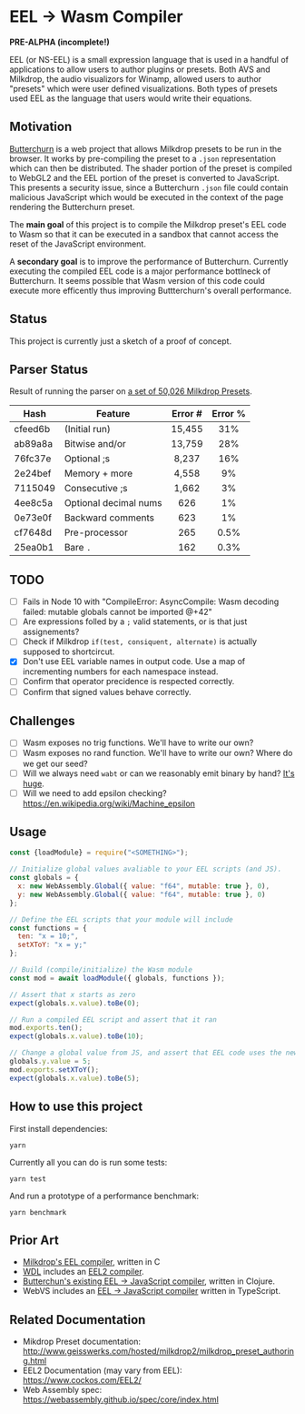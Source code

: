 # EEL -> Wasm Compiler

**PRE-ALPHA (incomplete!)**

EEL (or NS-EEL) is a small expression language that is used in a handful of applications to allow users to author plugins or presets. Both AVS and Milkdrop, the audio visualizors for Winamp, allowed users to author "presets" which were user defined visualizations. Both types of presets used EEL as the language that users would write their equations.

## Motivation

[Butterchurn](https://butterchurnviz.com/) is a web project that allows Milkdrop presets to be run in the browser. It works by pre-compiling the preset to a `.json` representation which can then be distributed. The shader portion of the preset is compiled to WebGL2 and the EEL portion of the preset is converted to JavaScript. This presents a security issue, since a Butterchurn `.json` file could contain malicious JavaScript which would be executed in the context of the page rendering the Butterchurn preset.

The **main goal** of this project is to compile the Milkdrop preset's EEL code to Wasm so that it can be executed in a sandbox that cannot access the reset of the JavaScript environment.

A **secondary goal** is to improve the performance of Butterchurn. Currently executing the compiled EEL code is a major performance bottlneck of Butterchurn. It seems possible that Wasm version of this code could execute more efficently thus improving Buttterchurn's overall performance.

## Status

This project is currently just a sketch of a proof of concept.

## Parser Status

Result of running the parser on [a set of 50,026 Milkdrop Presets](http://forums.winamp.com/showthread.php?t=396662).

| Hash    | Feature               | Error # | Error % |
| ------- | --------------------- | :-----: | :-----: |
| cfeed6b | (Initial run)         | 15,455  |   31%   |
| ab89a8a | Bitwise and/or        | 13,759  |   28%   |
| 76fc37e | Optional ;s           |  8,237  |   16%   |
| 2e24bef | Memory + more         |  4,558  |   9%    |
| 7115049 | Consecutive ;s        |  1,662  |   3%    |
| 4ee8c5a | Optional decimal nums |   626   |   1%    |
| 0e73e0f | Backward comments     |   623   |   1%    |
| cf7648d | Pre-processor         |   265   |  0.5%   |
| 25ea0b1 | Bare `.`              |   162   |  0.3%   |

## TODO

- [ ] Fails in Node 10 with "CompileError: AsyncCompile: Wasm decoding failed: mutable globals cannot be imported @+42"
- [ ] Are expressions folled by a `;` valid statements, or is that just assignements?
- [ ] Check if Milkdrop `if(test, consiquent, alternate)` is actually supposed to shortcircut.
- [x] Don't use EEL variable names in output code. Use a map of incrementing numbers for each namespace instead.
- [ ] Confirm that operator precidence is respected correctly.
- [ ] Confirm that signed values behave correctly.

## Challenges

- [ ] Wasm exposes no trig functions. We'll have to write our own?
- [ ] Wasm exposes no rand function. We'll have to write our own? Where do we get our seed?
- [ ] Will we always need `wabt` or can we reasonably emit binary by hand? [It's huge](https://bundlephobia.com/result?p=wabt@1.0.12).
- [ ] Will we need to add epsilon checking? https://en.wikipedia.org/wiki/Machine_epsilon

## Usage

```JavaScript
const {loadModule} = require("<SOMETHING>");

// Initialize global values avaliable to your EEL scripts (and JS).
const globals = {
  x: new WebAssembly.Global({ value: "f64", mutable: true }, 0),
  y: new WebAssembly.Global({ value: "f64", mutable: true }, 0)
};

// Define the EEL scripts that your module will include
const functions = {
  ten: "x = 10;",
  setXToY: "x = y;"
};

// Build (compile/initialize) the Wasm module
const mod = await loadModule({ globals, functions });

// Assert that x starts as zero
expect(globals.x.value).toBe(0);

// Run a compiled EEL script and assert that it ran
mod.exports.ten();
expect(globals.x.value).toBe(10);

// Change a global value from JS, and assert that EEL code uses the new value
globals.y.value = 5;
mod.exports.setXToY();
expect(globals.x.value).toBe(5);
```

## How to use this project

First install dependencies:

```
yarn
```

Currently all you can do is run some tests:

```
yarn test
```

And run a prototype of a performance benchmark:

```
yarn benchmark
```

## Prior Art

- [Milkdrop's EEL compiler](https://github.com/WACUP/vis_milk2/tree/master/ns-eel2), written in C
- [WDL](https://www.cockos.com/wdl/) includes an [EEL2 compiler](https://github.com/justinfrankel/WDL/tree/master/WDL/eel2).
- [Butterchun's existing EEL -> JavaScript compiler](https://github.com/jberg/milkdrop-eel-parser), written in Clojure.
- WebVS includes an [EEL -> JavaScript compiler](https://github.com/azeem/webvs/tree/master/src/expr) written in TypeScript.

## Related Documentation

- Mikdrop Preset documentation: http://www.geisswerks.com/hosted/milkdrop2/milkdrop_preset_authoring.html
- EEL2 Documentation (may vary from EEL): https://www.cockos.com/EEL2/
- Web Assembly spec: https://webassembly.github.io/spec/core/index.html
